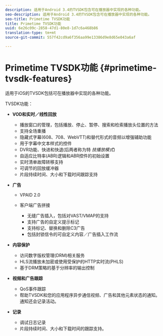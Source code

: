 ```yaml
---
description: 适用于Android 3.4的TVSDK包含可在播放器中实现的各种功能。
seo-description: 适用于Android 3.4的TVSDK包含可在播放器中实现的各种功能。
seo-title: Primetime TVSDK功能
title: Primetime TVSDK功能
uuid: 6e26c09c-2858-47d1-80e8-1d7c6a468b86
translation-type: tm+mt
source-git-commit: 557f42cd9a6f356aa99e13386d9e8d65e043a6af

---
```



# Primetime TVSDK功能 {#primetime-tvsdk-features}

适用于iOS的TVSDK包括可在播放器中实现的各种功能。

TVSDK功能：

* **VOD和实时／线性回放**

   * 播放窗口的管理，包括播放、停止、暂停、搜索和检索播放头位置的方法
   * 支持全场重播
   * 隐藏式字幕(608、708、WebVTT)和替代形式的音频以增强辅助功能
   * 用于字幕中文本样式的控件
   * DVR功能、快进和快退(后两者称为特 *技播放模式*)
   * 自适应比特率(ABR)逻辑和ABR控件的初始设置
   * 实时清单故障转移支持
   * 可调节的回放缓冲器
   * 片段持续时间、大小和下载时间跟踪支持

* **广告**

   * VPAID 2.0
   * 客户端广告拼接

      * 无缝广告插入，包括对VAST/VMAP的支持
      * 支持广告的自定义提示标记
      * 支持标记、替换和删除C3广告
      * 包括封锁信令的可自定义内容／广告插入工作流

* **内容保护**

   * 访问数字版权管理(DRM)相关服务
   * HLS流播放未加密或使用受保护的HTTP实时流(PHLS)
   * 基于DRM策略的基于分辨率的输出控制

* **视频和广告跟踪**

   * QoS事件跟踪
   * 帮助TVSDK和您的应用程序异步通信视频、广告和其他元素状态的通知。 通知还会记录活动。

* **记录**

   * 调试日志记录
   * 片段持续时间、大小和下载时间的跟踪支持。